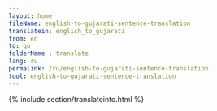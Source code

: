 ```yaml
---
layout: home
fileName: english-to-gujarati-sentence-translation
translatein: english_to_gujarati
from: en
to: gu
folderName : translate
lang: ru
permalink: /ru/english-to-gujarati-sentence-translation
tool: english-to-gujarati-sentence-translation
---
```

{% include section/translateinto.html %}